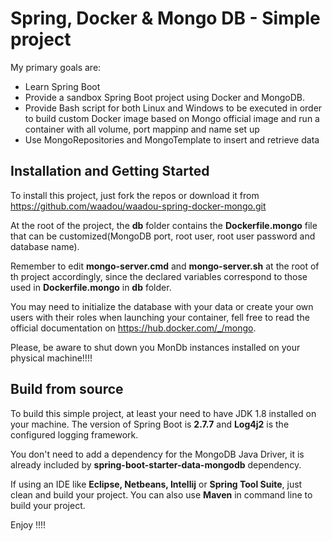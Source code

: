 # Spring, Docker & Mongo DB - Simple project

My primary goals are:

* Learn Spring Boot
* Provide a sandbox Spring Boot project using Docker and MongoDB.
* Provide Bash script for both Linux and Windows to be executed in order to build custom Docker image based on Mongo official image and run a container with all volume, port mappinp and name set up
* Use MongoRepositories and MongoTemplate to insert and retrieve data


## Installation and Getting Started
To install this project, just fork the repos or download it from https://github.com/waadou/waadou-spring-docker-mongo.git

At the root of the project, the **db** folder contains the **Dockerfile.mongo** file that can be customized(MongoDB port, root user, root user password and database name).

Remember to edit **mongo-server.cmd** and **mongo-server.sh** at the root of th project accordingly, since the declared variables correspond to those used in **Dockerfile.mongo** in **db** folder.

You may need to initialize the database with your data or create your own users with their roles when launching your container, fell free to read the official documentation on https://hub.docker.com/_/mongo.

Please, be aware to shut down you MonDb instances installed on your physical machine!!!!

## Build from source
To build this simple project, at least your need to have JDK 1.8 installed on your machine. The version of Spring Boot is **2.7.7** and **Log4j2** is the configured logging framework.

You don't need to add a dependency for the MongoDB Java Driver, it is already included by **spring-boot-starter-data-mongodb** dependency.

If using an IDE like **Eclipse, Netbeans, Intellij** or **Spring Tool Suite**, just clean and build your project. You can also use **Maven** in command line to build your project.

Enjoy !!!!
